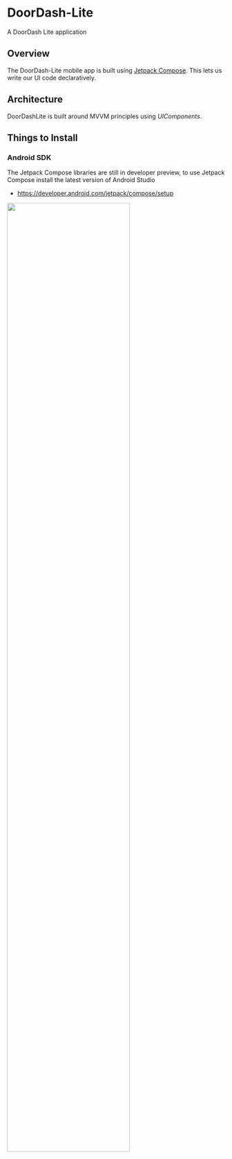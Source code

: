 # DoorDash-Lite
A DoorDash Lite application

## Overview
The DoorDash-Lite mobile app is built using [Jetpack Compose](https://developer.android.com/jetpack/compose). This lets us
write our UI code declaratively.

## Architecture
DoorDashLite is built around MVVM principles using *UIComponents*.

## Things to Install

### Android SDK
The Jetpack Compose libraries are still in developer preview, to use Jetpack Compose install the latest version of Android Studio 
- https://developer.android.com/jetpack/compose/setup

<a href="http://executed.io/images/screenshot.png"><img src="http://executed.io/images/screenshot.png" width="75%"></a>
